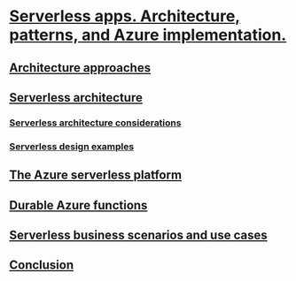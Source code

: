 # [Serverless apps. Architecture, patterns, and Azure implementation.](index.md)
## [Architecture approaches](architecture-approaches/index.md)
## [Serverless architecture](serverless-architecture/index.md)
### [Serverless architecture considerations](serverless-architecture/serverless-architecture-considerations.md)
### [Serverless design examples](serverless-architecture/serverless-design-examples.md)
## [The Azure serverless platform](azure-serverless-platform/index.md)
## [Durable Azure functions](durable-azure-functions/index.md)
## [Serverless business scenarios and use cases](serverless-business-scenarios/index.md)
## [Conclusion](serverless-conclusion/index.md)
